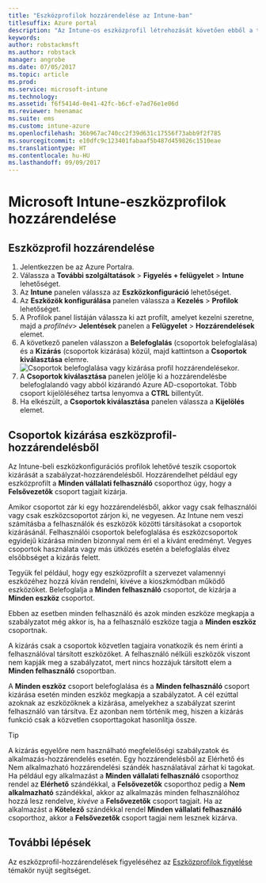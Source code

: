 ```yaml
---
title: "Eszközprofilok hozzárendelése az Intune-ban"
titlesuffix: Azure portal
description: "Az Intune-os eszközprofil létrehozását követően ebből a témakörből megtudhatja, hogyan tudja azt eszközökhöz hozzárendelni.”"
keywords: 
author: robstackmsft
ms.author: robstack
manager: angrobe
ms.date: 07/05/2017
ms.topic: article
ms.prod: 
ms.service: microsoft-intune
ms.technology: 
ms.assetid: f6f5414d-0e41-42fc-b6cf-e7ad76e1e06d
ms.reviewer: heenamac
ms.suite: ems
ms.custom: intune-azure
ms.openlocfilehash: 36b967ac740cc2f39d631c17556f73abb9f2f785
ms.sourcegitcommit: e10dfc9c123401fabaaf5b487d459826c1510eae
ms.translationtype: HT
ms.contentlocale: hu-HU
ms.lasthandoff: 09/09/2017
---
```

# <a name="how-to-assign-microsoft-intune-device-profiles"></a>Microsoft Intune-eszközprofilok hozzárendelése

## <a name="assign-a-device-profile"></a>Eszközprofil hozzárendelése

1. Jelentkezzen be az Azure Portalra.
2. Válassza a **További szolgáltatások** > **Figyelés + felügyelet** > **Intune** lehetőséget.
3. Az **Intune** panelen válassza az **Eszközkonfiguráció** lehetőséget.
1. Az **Eszközök konfigurálása** panelen válassza a **Kezelés** > **Profilok** lehetőséget.
2. A Profilok panel listáján válassza ki azt profilt, amelyet kezelni szeretne, majd a *profilnév*> **Jelentések** panelen a **Felügyelet** > **Hozzárendelések** elemet.
3. A következő panelen válasszon a **Belefoglalás** (csoportok belefoglalása) és a **Kizárás** (csoportok kizárása) közül, majd kattintson a **Csoportok kiválasztása** elemre.
![Csoportok belefoglalása vagy kizárása profil hozzárendelésekor.](./media/group-include-exclude.png)
4. A **Csoportok kiválasztása** panelen jelölje ki a hozzárendelésbe belefoglalandó vagy abból kizárandó Azure AD-csoportokat. Több csoport kijelöléséhez tartsa lenyomva a **CTRL** billentyűt.
4. Ha elkészült, a **Csoportok kiválasztása** panelen válassza a **Kijelölés** elemet.



## <a name="how-to-exclude-groups-from-a-device-profile-assignment"></a>Csoportok kizárása eszközprofil-hozzárendelésből

Az Intune-beli eszközkonfigurációs profilok lehetővé teszik csoportok kizárását a szabályzat-hozzárendelésből. Hozzárendelhet például egy eszközprofilt a **Minden vállalati felhasználó** csoporthoz úgy, hogy a **Felsővezetők** csoport tagjait kizárja.

Amikor csoportot zár ki egy hozzárendelésből, akkor vagy csak felhasználói vagy csak eszközcsoportot zárjon ki, ne vegyesen. Az Intune nem veszi számításba a felhasználók és eszközök közötti társításokat a csoportok kizárásánál. Felhasználói csoportok belefoglalása és eszközcsoportok egyidejű kizárása minden bizonnyal nem éri el a kívánt eredményt. Vegyes csoportok használata vagy más ütközés esetén a belefoglalás élvez elsőbbséget a kizárás felett.

Tegyük fel például, hogy egy eszközprofilt a szervezet valamennyi eszközéhez hozzá kíván rendelni, kivéve a kioszkmódban működő eszközöket. Belefoglalja a **Minden felhasználó** csoportot, de kizárja a **Minden eszköz** csoportot.

Ebben az esetben minden felhasználó és azok minden eszköze megkapja a szabályzatot még akkor is, ha a felhasználó eszköze tagja a **Minden eszköz** csoportnak. 

A kizárás csak a csoportok közvetlen tagjaira vonatkozik és nem érinti a felhasználóval társított eszközöket. A felhasználó nélküli eszközök viszont nem kapják meg a szabályzatot, mert nincs hozzájuk társított elem a **Minden felhasználó** csoportban. 

A **Minden eszköz** csoport belefoglalása és a **Minden felhasználó** csoport kizárása esetén minden eszköz megkapja a szabályzatot. A cél ezúttal azoknak az eszközöknek a kizárása, amelyekhez a szabályzat szerint felhasználó van társítva. Ez azonban nem történik meg, hiszen a kizárás funkció csak a közvetlen csoporttagokat hasonlítja össze. 

>[!Tip]
>A kizárás egyelőre nem használható megfelelőségi szabályzatok és alkalmazás-hozzárendelés esetén. Egy hozzárendelésből az Elérhető és Nem alkalmazható hozzárendelési szándék használatával zárhat ki tagokat. Ha például egy alkalmazást a **Minden vállalati felhasználó** csoporthoz rendel az **Elérhető** szándékkal, a **Felsővezetők** csoporthoz pedig a **Nem alkalmazható** szándékkal, akkor az alkalmazás minden felhasználóhoz hozzá lesz rendelve, *kivéve* a **Felsővezetők** csoport tagjait. Ha az alkalmazást a **Kötelező** szándékkal rendel **Minden vállalati felhasználó** csoporthoz, akkor a **Felsővezetők** csoport tagjai nem lesznek kizárva.
 
    
## <a name="next-steps"></a>További lépések
Az eszközprofil-hozzárendelések figyeléséhez az [Eszközprofilok figyelése](device-profile-monitor.md) témakör nyújt segítséget.
